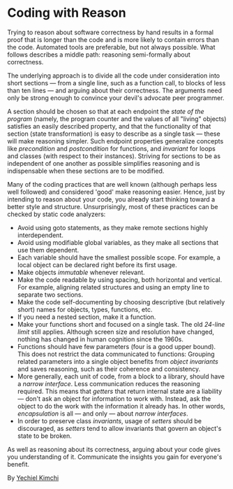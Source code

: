 # Coding with Reason

Trying to reason about software correctness by hand results in a formal proof that is longer than the code and is more likely to contain errors than the code. Automated tools are preferable, but not always possible. What follows describes a middle path: reasoning semi-formally about correctness.

The underlying approach is to divide all the code under consideration into short sections — from a single line, such as a function call, to blocks of less than ten lines — and arguing about their correctness. The arguments need only be strong enough to convince your devil's advocate peer programmer.

A section should be chosen so that at each endpoint the *state of the program* (namely, the program counter and the values of all "living" objects) satisfies an easily described property, and that the functionality of that section (state transformation) is easy to describe as a single task — these will make reasoning simpler. Such endpoint properties generalize concepts like *precondition* and *postcondition* for functions, and *invariant* for loops and classes (with respect to their instances). Striving for sections to be as independent of one another as possible simplifies reasoning and is indispensable when these sections are to be modified.

Many of the coding practices that are well known (although perhaps less well followed) and considered 'good' make reasoning easier. Hence, just by intending to reason about your code, you already start thinking toward a better style and structure. Unsurprisingly, most of these practices can be checked by static code analyzers:

- Avoid using goto statements, as they make remote sections highly interdependent.
- Avoid using modifiable global variables, as they make all sections that use them dependent.
- Each variable should have the smallest possible scope. For example, a local object can be declared right before its first usage.
- Make objects *immutable* whenever relevant.
- Make the code readable by using spacing, both horizontal and vertical. For example, aligning related structures and using an empty line to separate two sections.
- Make the code self-documenting by choosing descriptive (but relatively short) names for objects, types, functions, etc.
- If you need a nested section, make it a function.
- Make your functions short and focused on a single task. The old *24-line limit* still applies. Although screen size and resolution have changed, nothing has changed in human cognition since the 1960s.
- Functions should have few parameters (four is a good upper bound). This does not restrict the data communicated to functions: Grouping related parameters into a single object benefits from *object invariants* and saves reasoning, such as their coherence and consistency.
- More generally, each unit of code, from a block to a library, should have a *narrow interface*. Less communication reduces the reasoning required. This means that *getters* that return internal state are a liability — don't ask an object for information to work with. Instead, ask the object to do the work with the information it already has. In other words, *encapsulation* is all — and only — about *narrow interfaces*.
- In order to preserve class *invariants*, usage of *setters* should be discouraged, as *setters* tend to allow invariants that govern an object's state to be broken.

As well as reasoning about its correctness, arguing about your code gives you understanding of it. Communicate the insights you gain for everyone's benefit.

By [Yechiel Kimchi](http://programmer.97things.oreilly.com/wiki/index.php/Yechiel_Kimchi)
